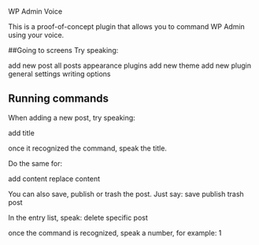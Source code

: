 WP Admin Voice

This is a proof-of-concept plugin that allows you to command WP Admin using your voice.

##Going to screens
Try speaking:

add new post
all posts
appearance
plugins
add new theme
add new plugin
general settings
writing options

## Running commands
When adding a new post, try speaking: 

add title

once it recognized the command, speak the title.

Do the same for:

add content
replace content

You can also save, publish or trash the post. Just say:
save
publish
trash post

In the entry list, speak:
delete specific post

once the command is recognized, speak a number, for example: 1
